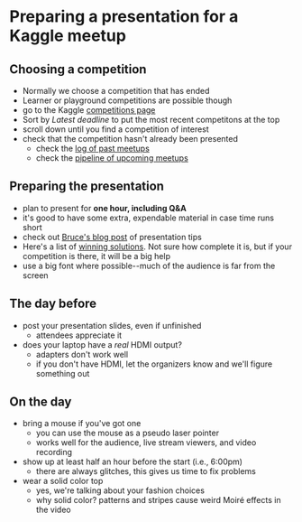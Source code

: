 # Preparing a presentation for a Kaggle meetup

## Choosing a competition

- Normally we choose a competition that has ended
- Learner or playground competitions are possible though
- go to the Kaggle [competitions page](https://www.kaggle.com/competitions)
- Sort by _Latest deadline_ to put the most recent competitons at the top
- scroll down until you find a competition of interest
- check that the competition hasn't already been presented
    - check the [log of past meetups](https://docs.google.com/spreadsheets/d/1dmunY2g2Is-S6PlfKVZy_99zbIGvVD-f4Omu_rcXrLo/edit?usp=sharing)
    - check the [pipeline of upcoming meetups](https://docs.google.com/spreadsheets/d/1YOVuiNuKMd6A5QCLNnNXCZX7UxiCL4dKv5bOq8K0gmw/edit?usp=sharing)

## Preparing the presentation

- plan to present for **one hour, including Q&A**
- it's good to have some extra, expendable material in case time runs short
- check out [Bruce's blog post](http://blog.kaggle.com/2017/08/09/learn-data-science-from-kaggle-competition-meetups/) of presentation tips
- Here's a list of [winning solutions](https://www.kaggle.com/sudalairajkumar/winning-solutions-of-kaggle-competitions). Not sure how complete it is, but if your competition is there, it will be a big help
- use a big font where possible--much of the audience is far from the screen

## The day before

- post your presentation slides, even if unfinished
    - attendees appreciate it
- does your laptop have a _real_ HDMI output?
    - adapters don't work well
    - if you don't have HDMI, let the organizers know and we'll figure something out

## On the day

- bring a mouse if you've got one
    - you can use the mouse as a pseudo laser pointer
    - works well for the audience, live stream viewers, and video recording
- show up at least half an hour before the start (i.e., 6:00pm)
    - there are always glitches, this gives us time to fix problems
- wear a solid color top
    - yes, we're talking about your fashion choices
    - why solid color? patterns and stripes cause weird Moiré effects in the video
